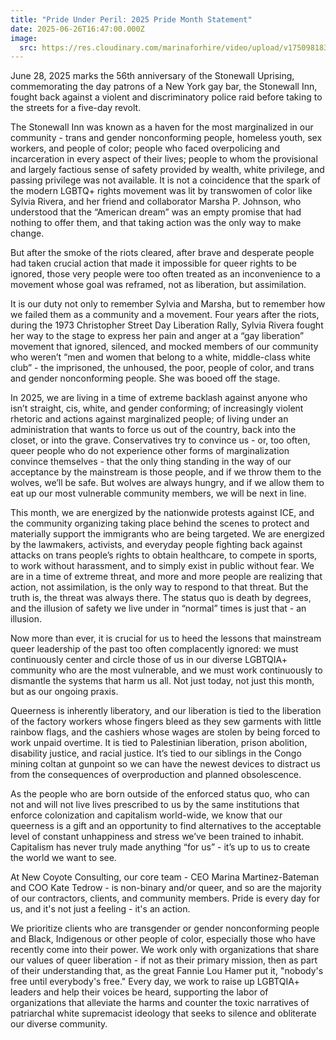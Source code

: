 ```yaml
---
title: "Pride Under Peril: 2025 Pride Month Statement"
date: 2025-06-26T16:47:00.000Z
image:
  src: https://res.cloudinary.com/marinaforhire/video/upload/v1750981839/Pride_Month_NCC_1_czhyl4.mp4
---
```

June 28, 2025 marks the 56th anniversary of the Stonewall Uprising, commemorating the day patrons of a New York gay bar, the Stonewall Inn, fought back against a violent and discriminatory police raid before taking to the streets for a five-day revolt. 

The Stonewall Inn was known as a haven for the most marginalized in our community - trans and gender nonconforming people, homeless youth, sex workers, and people of color; people who faced overpolicing and incarceration in every aspect of their lives; people to whom the provisional and largely factious sense of safety provided by wealth, white privilege, and passing privilege was not available. It is not a coincidence that the spark of the modern LGBTQ+ rights movement was lit by transwomen of color like Sylvia Rivera, and her friend and collaborator Marsha P. Johnson, who understood that the “American dream” was an empty promise that had nothing to offer them, and that taking action was the only way to make change. 

But after the smoke of the riots cleared, after brave and desperate people had taken crucial action that made it impossible for queer rights to be ignored, those very people were too often treated as an inconvenience to a movement whose goal was reframed, not as liberation, but assimilation. 

It is our duty not only to remember Sylvia and Marsha, but to remember how we failed them as a community and a movement. Four years after the riots, during the 1973 Christopher Street Day Liberation Rally, Sylvia Rivera fought her way to the stage to express her pain and anger at a “gay liberation” movement that ignored, silenced, and mocked members of our community who weren’t “men and women that belong to a white, middle-class white club” - the imprisoned, the unhoused, the poor, people of color, and trans and gender nonconforming people. She was booed off the stage.

In 2025, we are living in a time of extreme backlash against anyone who isn’t straight, cis, white, and gender conforming; of increasingly violent rhetoric and actions against marginalized people; of living under an administration that wants to force us out of the country, back into the closet, or into the grave. Conservatives try to convince us - or, too often, queer people who do not experience other forms of marginalization convince themselves - that the only thing standing in the way of our acceptance by the mainstream is those people, and if we throw them to the wolves, we’ll be safe. But wolves are always hungry, and if we allow them to eat up our most vulnerable community members, we will be next in line.

This month, we are energized by the nationwide protests against ICE, and the community organizing taking place behind the scenes to protect and materially support the immigrants who are being targeted. We are energized by the lawmakers, activists, and everyday people fighting back against attacks on trans people’s rights to obtain healthcare, to compete in sports, to work without harassment, and to simply exist in public without fear. We are in a time of extreme threat, and more and more people are realizing that action, not assimilation, is the only way to respond to that threat. But the truth is, the threat was always there. The status quo is death by degrees, and the illusion of safety we live under in “normal” times is just that - an illusion.

Now more than ever, it is crucial for us to heed the lessons that mainstream queer leadership of the past too often complacently ignored: we must continuously center and circle those of us in our diverse LGBTQIA+ community who are the most vulnerable, and we must work continuously to dismantle the systems that harm us all. Not just today, not just this month, but as our ongoing praxis. 

Queerness is inherently liberatory, and our liberation is tied to the liberation of the factory workers whose fingers bleed as they sew garments with little rainbow flags, and the cashiers whose wages are stolen by being forced to work unpaid overtime. It is tied to Palestinian liberation, prison abolition, disability justice, and racial justice. It’s tied to our siblings in the Congo mining coltan at gunpoint so we can have the newest devices to distract us from the consequences of overproduction and planned obsolescence. 

As the people who are born outside of the enforced status quo, who can not and will not live lives prescribed to us by the same institutions that enforce colonization and capitalism world-wide, we know that our queerness is a gift and an opportunity to find alternatives to the acceptable level of constant unhappiness and stress we’ve been trained to inhabit. Capitalism has never truly made anything “for us” - it’s up to us to create the world we want to see.

 At New Coyote Consulting, our core team - CEO Marina Martinez-Bateman and COO Kate Tedrow - is non-binary and/or queer, and so are the majority of our contractors, clients, and community members. Pride is every day for us, and it's not just a feeling - it's an action.

We prioritize clients who are transgender or gender nonconforming people and Black, Indigenous or other people of color, especially those who have recently come into their power. We work only with organizations that share our values of queer liberation - if not as their primary mission, then as part of their understanding that, as the great Fannie Lou Hamer put it, "nobody's free until everybody's free." Every day, we work to raise up LGBTQIA+ leaders and help their voices be heard, supporting the labor of organizations that alleviate the harms and counter the toxic narratives of patriarchal white supremacist ideology that seeks to silence and obliterate our diverse community.

